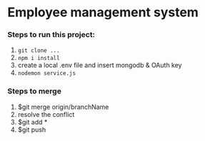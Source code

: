 # Employee management system

### Steps to run this project:

1. `git clone ...`
2. `npm i install`
3. create a local .env file and insert mongodb & OAuth key
4. `nodemon service.js`

### Steps to merge

1. $git merge origin/branchName
2. resolve the conflict
3. $git add \*
4. $git push
